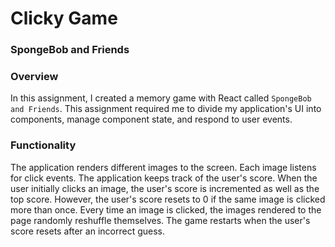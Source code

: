 # Clicky Game

### SpongeBob and Friends


### Overview

In this assignment, I created a memory game with React called `SpongeBob and Friends`. This assignment required me to divide my application's UI into components, manage component state, and respond to user events.

### Functionality

The application renders different images to the screen. Each image listens for click events. The application keeps track of the user's score. When the user initially clicks an image, the user's score is incremented as well as the top score. However, the user's score resets to 0 if the same image is clicked more than once. Every time an image is clicked, the images rendered to the page randomly reshuffle themselves. The game restarts when the user's score resets after an incorrect guess.